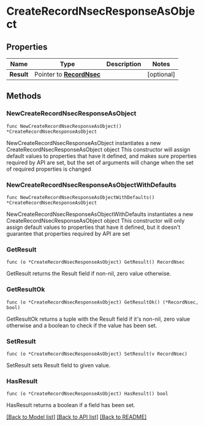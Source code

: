 # CreateRecordNsecResponseAsObject

## Properties

Name | Type | Description | Notes
------------ | ------------- | ------------- | -------------
**Result** | Pointer to [**RecordNsec**](RecordNsec.md) |  | [optional] 

## Methods

### NewCreateRecordNsecResponseAsObject

`func NewCreateRecordNsecResponseAsObject() *CreateRecordNsecResponseAsObject`

NewCreateRecordNsecResponseAsObject instantiates a new CreateRecordNsecResponseAsObject object
This constructor will assign default values to properties that have it defined,
and makes sure properties required by API are set, but the set of arguments
will change when the set of required properties is changed

### NewCreateRecordNsecResponseAsObjectWithDefaults

`func NewCreateRecordNsecResponseAsObjectWithDefaults() *CreateRecordNsecResponseAsObject`

NewCreateRecordNsecResponseAsObjectWithDefaults instantiates a new CreateRecordNsecResponseAsObject object
This constructor will only assign default values to properties that have it defined,
but it doesn't guarantee that properties required by API are set

### GetResult

`func (o *CreateRecordNsecResponseAsObject) GetResult() RecordNsec`

GetResult returns the Result field if non-nil, zero value otherwise.

### GetResultOk

`func (o *CreateRecordNsecResponseAsObject) GetResultOk() (*RecordNsec, bool)`

GetResultOk returns a tuple with the Result field if it's non-nil, zero value otherwise
and a boolean to check if the value has been set.

### SetResult

`func (o *CreateRecordNsecResponseAsObject) SetResult(v RecordNsec)`

SetResult sets Result field to given value.

### HasResult

`func (o *CreateRecordNsecResponseAsObject) HasResult() bool`

HasResult returns a boolean if a field has been set.


[[Back to Model list]](../README.md#documentation-for-models) [[Back to API list]](../README.md#documentation-for-api-endpoints) [[Back to README]](../README.md)


